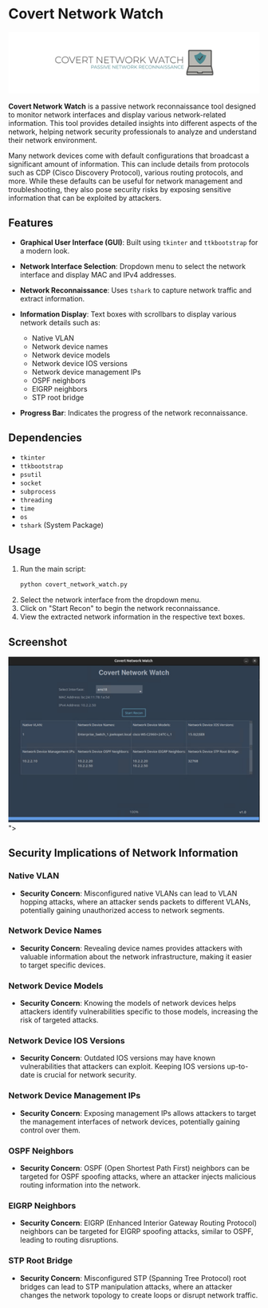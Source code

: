# Covert Network Watch
![image](https://github.com/joejkopet/covertnetworkwatch/blob/main/logo.png)


**Covert Network Watch** is a passive network reconnaissance tool designed to monitor network interfaces and display various network-related information. This tool provides detailed insights into different aspects of the network, helping network security professionals to analyze and understand their network environment.

Many network devices come with default configurations that broadcast a significant amount of information. This can include details from protocols such as CDP (Cisco Discovery Protocol), various routing protocols, and more. While these defaults can be useful for network management and troubleshooting, they also pose security risks by exposing sensitive information that can be exploited by attackers.

## Features

- **Graphical User Interface (GUI)**: Built using `tkinter` and `ttkbootstrap` for a modern look.
- **Network Interface Selection**: Dropdown menu to select the network interface and display MAC and IPv4 addresses.
- **Network Reconnaissance**: Uses `tshark` to capture network traffic and extract information.
- **Information Display**: Text boxes with scrollbars to display various network details such as:
  
  - Native VLAN
  - Network device names
  - Network device models
  - Network device IOS versions
  - Network device management IPs
  - OSPF neighbors
  - EIGRP neighbors
  - STP root bridge
    
- **Progress Bar**: Indicates the progress of the network reconnaissance.

## Dependencies

- `tkinter`
- `ttkbootstrap`
- `psutil`
- `socket`
- `subprocess`
- `threading`
- `time`
- `os`
- `tshark` (System Package)


## Usage

1. Run the main script:
   ```bash
   python covert_network_watch.py
   ```
2. Select the network interface from the dropdown menu.
3. Click on "Start Recon" to begin the network reconnaissance.
4. View the extracted network information in the respective text boxes.

## Screenshot

![image](https://github.com/joejkopet/covertnetworkwatch/blob/main/screenshot.png)">

## Security Implications of Network Information

### Native VLAN
- **Security Concern**: Misconfigured native VLANs can lead to VLAN hopping attacks, where an attacker sends packets to different VLANs, potentially gaining unauthorized access to network segments.

### Network Device Names
- **Security Concern**: Revealing device names provides attackers with valuable information about the network infrastructure, making it easier to target specific devices.

### Network Device Models
- **Security Concern**: Knowing the models of network devices helps attackers identify vulnerabilities specific to those models, increasing the risk of targeted attacks.

### Network Device IOS Versions
- **Security Concern**: Outdated IOS versions may have known vulnerabilities that attackers can exploit. Keeping IOS versions up-to-date is crucial for network security.

### Network Device Management IPs
- **Security Concern**: Exposing management IPs allows attackers to target the management interfaces of network devices, potentially gaining control over them.

### OSPF Neighbors
- **Security Concern**: OSPF (Open Shortest Path First) neighbors can be targeted for OSPF spoofing attacks, where an attacker injects malicious routing information into the network.

### EIGRP Neighbors
- **Security Concern**: EIGRP (Enhanced Interior Gateway Routing Protocol) neighbors can be targeted for EIGRP spoofing attacks, similar to OSPF, leading to routing disruptions.

### STP Root Bridge
- **Security Concern**: Misconfigured STP (Spanning Tree Protocol) root bridges can lead to STP manipulation attacks, where an attacker changes the network topology to create loops or disrupt network traffic.
